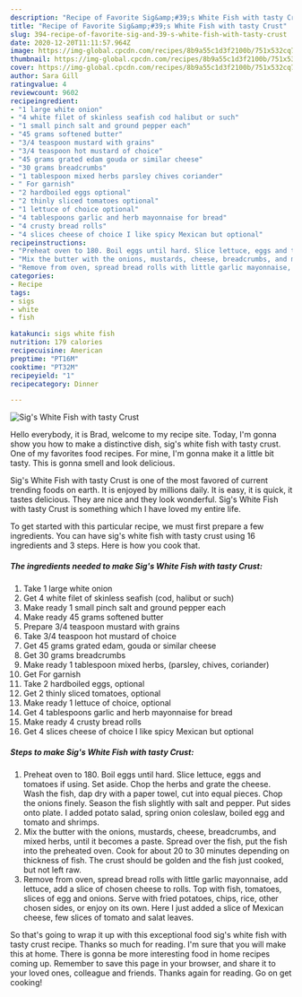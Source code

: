```yaml
---
description: "Recipe of Favorite Sig&amp;#39;s White Fish with tasty Crust"
title: "Recipe of Favorite Sig&amp;#39;s White Fish with tasty Crust"
slug: 394-recipe-of-favorite-sig-and-39-s-white-fish-with-tasty-crust
date: 2020-12-20T11:11:57.964Z
image: https://img-global.cpcdn.com/recipes/8b9a55c1d3f2100b/751x532cq70/sigs-white-fish-with-tasty-crust-recipe-main-photo.jpg
thumbnail: https://img-global.cpcdn.com/recipes/8b9a55c1d3f2100b/751x532cq70/sigs-white-fish-with-tasty-crust-recipe-main-photo.jpg
cover: https://img-global.cpcdn.com/recipes/8b9a55c1d3f2100b/751x532cq70/sigs-white-fish-with-tasty-crust-recipe-main-photo.jpg
author: Sara Gill
ratingvalue: 4
reviewcount: 9602
recipeingredient:
- "1 large white onion"
- "4 white filet of skinless seafish cod halibut or such"
- "1 small pinch salt and ground pepper each"
- "45 grams softened butter"
- "3/4 teaspoon mustard with grains"
- "3/4 teaspoon hot mustard of choice"
- "45 grams grated edam gouda or similar cheese"
- "30 grams breadcrumbs"
- "1 tablespoon mixed herbs parsley chives coriander"
- " For garnish"
- "2 hardboiled eggs optional"
- "2 thinly sliced tomatoes optional"
- "1 lettuce of choice optional"
- "4 tablespoons garlic and herb mayonnaise for bread"
- "4 crusty bread rolls"
- "4 slices cheese of choice I like spicy Mexican but optional"
recipeinstructions:
- "Preheat oven to 180. Boil eggs until hard. Slice lettuce, eggs and tomatoes if using. Set aside. Chop the herbs and grate the cheese. Wash the fish, dap dry with a paper towel, cut into equal pieces. Chop the onions finely. Season the fish slightly with salt and pepper. Put sides onto plate. I added potato salad, spring onion coleslaw, boiled egg and tomato and shrimps."
- "Mix the butter with the onions, mustards, cheese, breadcrumbs, and mixed herbs, until it becomes a paste. Spread over the fish, put the fish into the preheated oven. Cook for about 20 to 30 minutes depending on thickness of fish. The crust should be golden and the fish just cooked, but not left raw."
- "Remove from oven, spread bread rolls with little garlic mayonnaise, add lettuce, add a slice of chosen cheese to rolls. Top with fish, tomatoes, slices of egg and onions. Serve with fried potatoes, chips, rice, other chosen sides, or enjoy on its own. Here I just added a slice of Mexican cheese, few slices of tomato and salat leaves."
categories:
- Recipe
tags:
- sigs
- white
- fish

katakunci: sigs white fish 
nutrition: 179 calories
recipecuisine: American
preptime: "PT16M"
cooktime: "PT32M"
recipeyield: "1"
recipecategory: Dinner

---
```



![Sig&#39;s White Fish with tasty Crust](https://img-global.cpcdn.com/recipes/8b9a55c1d3f2100b/751x532cq70/sigs-white-fish-with-tasty-crust-recipe-main-photo.jpg)

Hello everybody, it is Brad, welcome to my recipe site. Today, I'm gonna show you how to make a distinctive dish, sig&#39;s white fish with tasty crust. One of my favorites food recipes. For mine, I'm gonna make it a little bit tasty. This is gonna smell and look delicious.



Sig&#39;s White Fish with tasty Crust is one of the most favored of current trending foods on earth. It is enjoyed by millions daily. It is easy, it is quick, it tastes delicious. They are nice and they look wonderful. Sig&#39;s White Fish with tasty Crust is something which I have loved my entire life.


To get started with this particular recipe, we must first prepare a few ingredients. You can have sig&#39;s white fish with tasty crust using 16 ingredients and 3 steps. Here is how you cook that.

<!--inarticleads1-->

##### The ingredients needed to make Sig&#39;s White Fish with tasty Crust:

1. Take 1 large white onion
1. Get 4 white filet of skinless seafish (cod, halibut or such)
1. Make ready 1 small pinch salt and ground pepper each
1. Make ready 45 grams softened butter
1. Prepare 3/4 teaspoon mustard with grains
1. Take 3/4 teaspoon hot mustard of choice
1. Get 45 grams grated edam, gouda or similar cheese
1. Get 30 grams breadcrumbs
1. Make ready 1 tablespoon mixed herbs, (parsley, chives, coriander)
1. Get  For garnish
1. Take 2 hardboiled eggs, optional
1. Get 2 thinly sliced tomatoes, optional
1. Make ready 1 lettuce of choice, optional
1. Get 4 tablespoons garlic and herb mayonnaise for bread
1. Make ready 4 crusty bread rolls
1. Get 4 slices cheese of choice I like spicy Mexican but optional




<!--inarticleads2-->

##### Steps to make Sig&#39;s White Fish with tasty Crust:

1. Preheat oven to 180. Boil eggs until hard. Slice lettuce, eggs and tomatoes if using. Set aside. Chop the herbs and grate the cheese. Wash the fish, dap dry with a paper towel, cut into equal pieces. Chop the onions finely. Season the fish slightly with salt and pepper. Put sides onto plate. I added potato salad, spring onion coleslaw, boiled egg and tomato and shrimps.
1. Mix the butter with the onions, mustards, cheese, breadcrumbs, and mixed herbs, until it becomes a paste. Spread over the fish, put the fish into the preheated oven. Cook for about 20 to 30 minutes depending on thickness of fish. The crust should be golden and the fish just cooked, but not left raw.
1. Remove from oven, spread bread rolls with little garlic mayonnaise, add lettuce, add a slice of chosen cheese to rolls. Top with fish, tomatoes, slices of egg and onions. Serve with fried potatoes, chips, rice, other chosen sides, or enjoy on its own. Here I just added a slice of Mexican cheese, few slices of tomato and salat leaves.




So that's going to wrap it up with this exceptional food sig&#39;s white fish with tasty crust recipe. Thanks so much for reading. I'm sure that you will make this at home. There is gonna be more interesting food in home recipes coming up. Remember to save this page in your browser, and share it to your loved ones, colleague and friends. Thanks again for reading. Go on get cooking!
